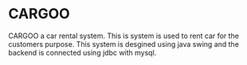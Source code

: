 # CARGOO
CARGOO a car rental system. This is system is used to rent car for the customers purpose. This system is desgined using java swing and the backend is connected using jdbc with mysql.
